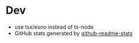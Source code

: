 # Dev

- use tsx/esno instead of ts-node
- GitHub stats generated by [github-readme-stats](https://github.com/anuraghazra/github-readme-stats)
